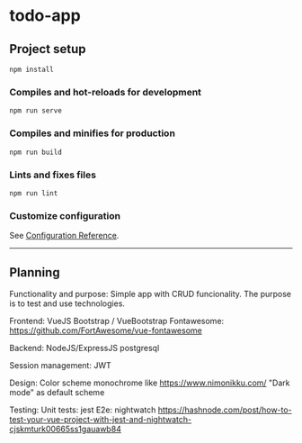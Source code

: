 # todo-app

## Project setup
```
npm install
```

### Compiles and hot-reloads for development
```
npm run serve
```

### Compiles and minifies for production
```
npm run build
```

### Lints and fixes files
```
npm run lint
```

### Customize configuration
See [Configuration Reference](https://cli.vuejs.org/config/).


---

## Planning

Functionality and purpose: Simple app with CRUD funcionality. The purpose is to test and use technologies.

Frontend:
VueJS
Bootstrap / VueBootstrap
Fontawesome: https://github.com/FortAwesome/vue-fontawesome

Backend:
NodeJS/ExpressJS
postgresql

Session management:
JWT

Design:
Color scheme monochrome like https://www.nimonikku.com/
"Dark mode" as default scheme

Testing:
Unit tests: jest
E2e: nightwatch
https://hashnode.com/post/how-to-test-your-vue-project-with-jest-and-nightwatch-cjskmturk00665ss1gauawb84
